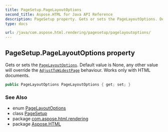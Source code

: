 ```yaml
---
title: PageSetup.PageLayoutOptions
second_title: Aspose.HTML for Java API Reference
description: PageSetup property. Gets or sets the PageLayoutOptions. Default value is None any other value will override the AdjustToWidestPage behaviour. Works only with HTML documents
type: docs

url: /java/com.aspose.html.rendering/pagesetup/pagelayoutoptions/
---
```

## PageSetup.PageLayoutOptions property

Gets or sets the [`PageLayoutOptions`](../../pagelayoutoptions/). Default value is None, any other value will override the [`AdjustToWidestPage`](../adjusttowidestpage/) behaviour. Works only with HTML documents.

```java
public PageLayoutOptions PageLayoutOptions { get; set; }
```

### See Also

* enum [PageLayoutOptions](../../pagelayoutoptions/)
* class [PageSetup](../)
* package [com.aspose.html.rendering](../../../com.aspose.html.rendering/)
* package [Aspose.HTML](../../../)
